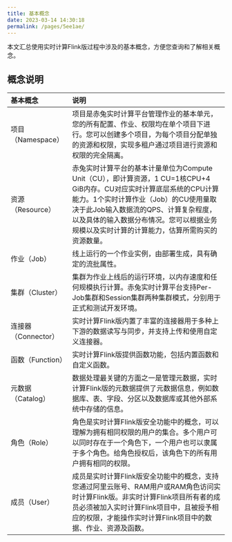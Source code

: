 ```yaml
---
title: 基本概念
date: 2023-03-14 14:30:18
permalink: /pages/5ee1ae/
---
```

本文汇总使用实时计算Flink版过程中涉及的基本概念，方便您查询和了解相关概念。

## 概念说明

| 基本概念            | 说明                                                         |
| :------------------ | :----------------------------------------------------------- |
| 项目（Namespace）   | 项目是赤兔实时计算平台管理作业的基本单元，您的所有配置、作业、权限均在单个项目下进行。您可以创建多个项目，为每个项目分配单独的资源和权限，实现多租户通过项目进行资源和权限的完全隔离。 |
| 资源（Resource）    | 赤兔实时计算平台的基本计量单位为Compute Unit（CU），即计算资源，1 CU=1核CPU+4 GiB内存。CU对应实时计算底层系统的CPU计算能力。1个实时计算作业（Job）的CU使用量取决于此Job输入数据流的QPS、计算复杂程度，以及具体的输入数据分布情况。您可以根据业务规模以及实时计算的计算能力，估算所需购买的资源数量。 |
| 作业（Job）         | 线上运行的一个作业实例，由部署生成，具有确定的流批属性。     |
| 集群（Cluster）     | 集群为作业上线后的运行环境，以内存速度和任何规模执行计算。赤兔实时计算平台支持Per-Job集群和Session集群两种集群模式，分别用于正式和测试开发环境。 |
| 连接器（Connector） | 实时计算Flink版内置了丰富的连接器用于多种上下游的数据读写与同步，并支持上传和使用自定义连接器。 |
| 函数（Function）    | 实时计算Flink版提供函数功能，包括内置函数和自定义函数。      |
| 元数据（Catalog）   | 数据处理最关键的方面之一是管理元数据，实时计算Flink版的元数据提供了元数据信息，例如数据库、表、字段、分区以及数据库或其他外部系统中存储的信息。 |
| 角色（Role）        | 角色是实时计算Flink版安全功能中的概念，可以理解为拥有相同权限的用户的集合。多个用户可以同时存在于一个角色下，一个用户也可以隶属于多个角色。给角色授权后，该角色下的所有用户拥有相同的权限。 |
| 成员（User）        | 成员是实时计算Flink版安全功能中的概念，支持您通过阿里云账号、RAM用户或RAM角色访问实时计算Flink版。非实时计算Flink项目所有者的成员必须被加入实时计算Flink项目中，且被授予相应的权限，才能操作实时计算Flink项目中的数据、作业、资源及函数。 |
